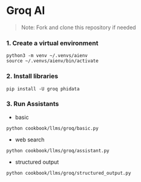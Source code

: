 # Groq AI

> Note: Fork and clone this repository if needed

### 1. Create a virtual environment

```shell
python3 -m venv ~/.venvs/aienv
source ~/.venvs/aienv/bin/activate
```

### 2. Install libraries

```shell
pip install -U groq phidata
```

### 3. Run Assistants

- basic

```shell
python cookbook/llms/groq/basic.py
```

- web search

```shell
python cookbook/llms/groq/assistant.py
```

- structured output

```shell
python cookbook/llms/groq/structured_output.py
```
